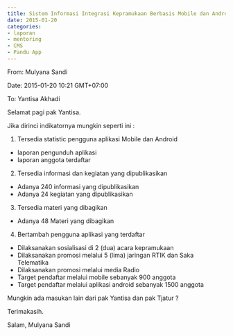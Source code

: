 ```yaml
---
title: Sistem Informasi Integrasi Kepramukaan Berbasis Mobile dan Android - Mentoring 20 Januari 2015
date: 2015-01-20
categories:
- laporan
- mentoring
- CMS
- Pandu App
---
```


From: Mulyana Sandi 

Date: 2015-01-20 10:21 GMT+07:00 

To: Yantisa Akhadi

Selamat pagi pak Yantisa.

Jika dirinci indikatornya mungkin seperti ini :

1. Tersedia statistic pengguna aplikasi Mobile dan Android

* laporan pengunduh aplikasi
* laporan anggota terdaftar

2. Tersedia informasi dan kegiatan yang dipublikasikan

* Adanya 240 informasi yang dipublikasikan
* Adanya 24 kegiatan yang dipublikasikan

3. Tersedia materi yang dibagikan

* Adanya 48 Materi yang dibagikan

4. Bertambah pengguna aplikasi yang terdaftar

* Dilaksanakan sosialisasi di 2 (dua) acara kepramukaan
* Dilaksanakan promosi melalui 5 (lima) jaringan RTIK dan Saka Telematika
* Dilaksanakan promosi melalui media Radio
* Target pendaftar melalui mobile sebanyak 900 anggota
* Target pendaftar melalui aplikasi android sebanyak 1500 anggota

Mungkin ada masukan lain dari pak Yantisa dan pak Tjatur ?

Terimakasih.

Salam, 
Mulyana Sandi
